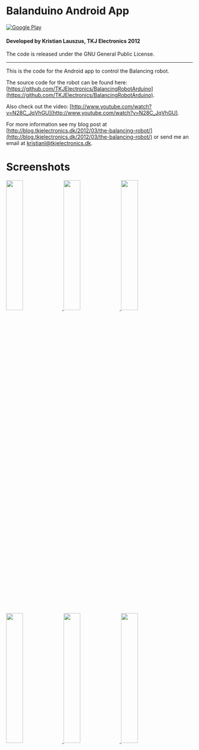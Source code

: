 # Balanduino Android App
[![Google Play](http://developer.android.com/images/brand/en_generic_rgb_wo_60.png)](http://play.google.com/store/apps/details?id=com.tkjelectronics.balanduino)
<br>
#### Developed by Kristian Lauszus, TKJ Electronics 2012

The code is released under the GNU General Public License.
_________

This is the code for the Android app to control the Balancing robot.

The source code for the robot can be found here: [https://github.com/TKJElectronics/BalancingRobotArduino](https://github.com/TKJElectronics/BalancingRobotArduino).

Also check out the video: [http://www.youtube.com/watch?v=N28C_JqVhGU](http://www.youtube.com/watch?v=N28C_JqVhGU).

For more information see my blog post at [http://blog.tkjelectronics.dk/2012/03/the-balancing-robot/](http://blog.tkjelectronics.dk/2012/03/the-balancing-robot/) or send me an email at <a href="mailto:kristianl@tkjelectronics.dk?Subject=BalanduinoAndroidApp">kristianl@tkjelectronics.dk</a>.

# Screenshots
<a href="http://play.google.com/store/apps/details?id=com.tkjelectronics.balanduino" alt="IMU Control">
  <img src="http://www.tkjelectronics.com/uploads/Balanduino_Screenshot_1.png" width="30%">
</a>
<a href="http://play.google.com/store/apps/details?id=com.tkjelectronics.balanduino" alt="Bluetooth Dialog">
  <img src="http://www.tkjelectronics.com/uploads/Balanduino_Screenshot_2.png" width="30%">
</a>
<a href="http://play.google.com/store/apps/details?id=com.tkjelectronics.balanduino" alt="Filter Coefficient">
  <img src="http://www.tkjelectronics.com/uploads/Balanduino_Screenshot_3.png" width="30%">
</a>
<br>
<a href="http://play.google.com/store/apps/details?id=com.tkjelectronics.balanduino" alt="Joystick">
  <img src="http://www.tkjelectronics.com/uploads/Balanduino_Screenshot_4.png" width="30%">
</a>
<a href="http://play.google.com/store/apps/details?id=com.tkjelectronics.balanduino" alt="Set PID Values">
  <img src="http://www.tkjelectronics.com/uploads/Balanduino_Screenshot_5.png" width="30%">
</a>
<a href="http://play.google.com/store/apps/details?id=com.tkjelectronics.balanduino" alt="Voice Control">
  <img src="http://www.tkjelectronics.com/uploads/Balanduino_Screenshot_6.png" width="30%">
</a>